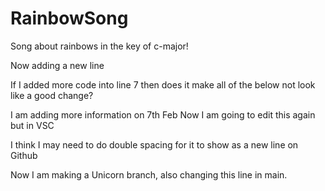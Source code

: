 # RainbowSong

Song about rainbows in the key of c-major!

Now adding a new line

If I added more code into line 7 then does it make all of the below not look like a good change?

I am adding more information on 7th Feb 
Now I am going to edit this again but in VSC

I think I may need to do double spacing for it to show as a new line on Github

Now I am making a Unicorn branch, also changing this line in main.



    
